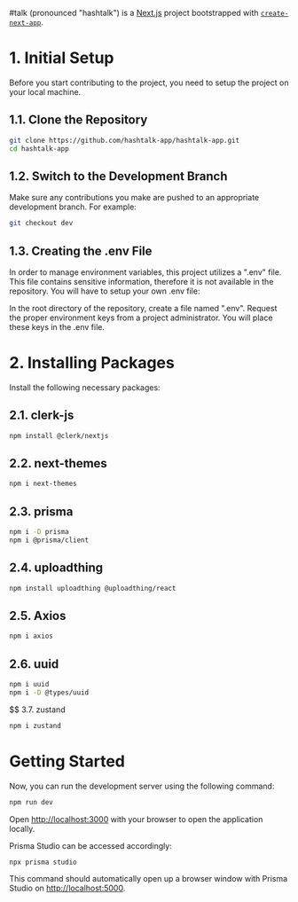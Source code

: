 #talk (pronounced "hashtalk") is a [Next.js](https://nextjs.org/) project bootstrapped with [`create-next-app`](https://github.com/vercel/next.js/tree/canary/packages/create-next-app).

# 1. Initial Setup
Before you start contributing to the project, you need to setup the project on your local machine.

## 1.1. Clone the Repository

```bash
git clone https://github.com/hashtalk-app/hashtalk-app.git
cd hashtalk-app
```

## 1.2. Switch to the Development Branch
Make sure any contributions you make are pushed to an appropriate development branch. For example:

```bash
git checkout dev
```

## 1.3. Creating the .env File
In order to manage environment variables, this project utilizes a ".env" file. This file contains sensitive information, therefore it is not available in the repository. You will have to setup your own .env file:

In the root directory of the repository, create a file named ".env".
Request the proper environment keys from a project administrator. You will place these keys in the .env file.

# 2. Installing Packages
Install the following necessary packages:

## 2.1. clerk-js

```bash
npm install @clerk/nextjs
```

## 2.2. next-themes

```bash
npm i next-themes
```

## 2.3. prisma

```bash
npm i -D prisma
npm i @prisma/client
```

## 2.4. uploadthing

```bash
npm install uploadthing @uploadthing/react
```

## 2.5. Axios

```bash
npm i axios
```

## 2.6. uuid

```bash
npm i uuid
npm i -D @types/uuid
```
$$ 3.7. zustand

```bash
npm i zustand
```

# Getting Started
Now, you can run the development server using the following command:

```bash
npm run dev
```
Open [http://localhost:3000](http://localhost:3000) with your browser to open the application locally.

Prisma Studio can be accessed accordingly:

```bash
npx prisma studio
```

This command should automatically open up a browser window with Prisma Studio on [http://localhost:5000](http://localhost:5000).

